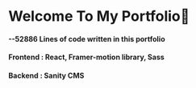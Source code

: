 <h1>Welcome To My Portfolio👋</h1>

<h4>--52886 Lines of code written in this portfolio</h4>
<h4>Frontend : React, Framer-motion library, Sass</h4>
<h4>Backend : Sanity CMS</h4>
